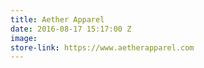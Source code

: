 ```yaml
---
title: Aether Apparel
date: 2016-08-17 15:17:00 Z
image: 
store-link: https://www.aetherapparel.com
---
```



